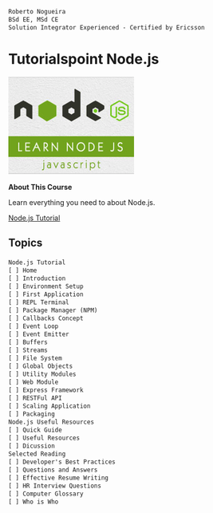 ```
Roberto Nogueira  
BSd EE, MSd CE
Solution Integrator Experienced - Certified by Ericsson
```
# Tutorialspoint Node.js

![ebook cover](images/tutorialspoint-nodejs.png)

**About This Course**

Learn everything you need to about Node.js.

[Node.js Tutorial](https://www.tutorialspoint.com/nodejs/index.htm)

## Topics
```
Node.js Tutorial
[ ] Home
[ ] Introduction
[ ] Environment Setup
[ ] First Application
[ ] REPL Terminal
[ ] Package Manager (NPM)
[ ] Callbacks Concept
[ ] Event Loop
[ ] Event Emitter
[ ] Buffers
[ ] Streams
[ ] File System
[ ] Global Objects
[ ] Utility Modules
[ ] Web Module
[ ] Express Framework
[ ] RESTFul API
[ ] Scaling Application
[ ] Packaging
Node.js Useful Resources
[ ] Quick Guide
[ ] Useful Resources
[ ] Dicussion
Selected Reading
[ ] Developer's Best Practices
[ ] Questions and Answers
[ ] Effective Resume Writing
[ ] HR Interview Questions
[ ] Computer Glossary
[ ] Who is Who
```
